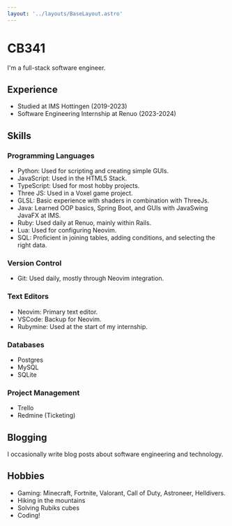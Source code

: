 ```yaml
---
layout: '../layouts/BaseLayout.astro'
---
```


# CB341

I'm a full-stack software engineer.

## Experience

* Studied at IMS Hottingen (2019-2023)
* Software Engineering Internship at Renuo (2023-2024)

## Skills

### Programming Languages

* Python: Used for scripting and creating simple GUIs.
* JavaScript: Used in the HTML5 Stack.
* TypeScript: Used for most hobby projects.
* Three JS: Used in a Voxel game project.
* GLSL: Basic experience with shaders in combination with ThreeJs.
* Java: Learned OOP basics, Spring Boot, and GUIs with JavaSwing JavaFX at IMS.
* Ruby: Used daily at Renuo, mainly within Rails.
* Lua: Used for configuring Neovim.
* SQL: Proficient in joining tables, adding conditions, and selecting the right data.

### Version Control

* Git: Used daily, mostly through Neovim integration.

### Text Editors

* Neovim: Primary text editor.
* VSCode: Backup for Neovim.
* Rubymine: Used at the start of my internship.

### Databases

* Postgres
* MySQL
* SQLite

### Project Management

* Trello
* Redmine (Ticketing)

## Blogging

I occasionally write blog posts about software engineering and technology.

## Hobbies

* Gaming: Minecraft, Fortnite, Valorant, Call of Duty, Astroneer, Helldivers.
* Hiking in the mountains
* Solving Rubiks cubes
* Coding!
